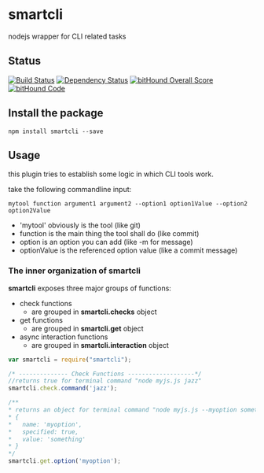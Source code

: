 # smartcli
nodejs wrapper for CLI related tasks

## Status
[![Build Status](https://travis-ci.org/pushrocks/smartcli.svg?branch=master)](https://travis-ci.org/pushrocks/smartcli)
[![Dependency Status](https://david-dm.org/pushrocks/smartcli.svg)](https://david-dm.org/pushrocks/smartcli)
[![bitHound Overall Score](https://www.bithound.io/github/pushrocks/smartcli/badges/score.svg)](https://www.bithound.io/github/pushrocks/smartcli)
[![bitHound Code](https://www.bithound.io/github/pushrocks/smartcli/badges/code.svg)](https://www.bithound.io/github/pushrocks/smartcli)

## Install the package
    npm install smartcli --save

## Usage

this plugin tries to establish some logic in which CLI tools work.

take the following commandline input:

```
mytool function argument1 argument2 --option1 option1Value --option2 option2Value
```

* 'mytool' obviously is the tool (like git)
* function is the main thing the tool shall do (like commit)
* option is an option you can add (like -m for message)
* optionValue is the referenced option value (like a commit message)


### The inner organization of smartcli
**smartcli** exposes three major groups of functions:

* check functions
  * are grouped in **smartcli.checks** object
* get functions
  * are grouped in **smartcli.get** object
* async interaction functions
  * are grouped in **smartcli.interaction** object

```js
var smartcli = require("smartcli");

/* -------------- Check Functions -------------------*/
//returns true for terminal command "node myjs.js jazz"
smartcli.check.command('jazz'); 

/**
* returns an object for terminal command "node myjs.js --myoption something" like so
* {
*   name: 'myoption',
*   specified: true,
*   value: 'something'
* }
*/
smartcli.get.option('myoption');
```

